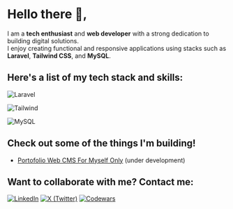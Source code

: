 
# Hello there 👋,

I am a **tech enthusiast** and **web developer** with a strong dedication to building digital solutions.  
I enjoy creating functional and responsive applications using stacks such as  
**Laravel**, **Tailwind CSS**, and **MySQL**.


## Here's a list of my tech stack and skills:

![Laravel](https://img.shields.io/badge/-Laravel-red?style=for-the-badge)

![Tailwind](https://img.shields.io/badge/-Tailwind-blue?style=for-the-badge)

![MySQL](https://img.shields.io/badge/-mysql-white?style=for-the-badge)


## Check out some of the things I'm building!

- [Portofolio Web CMS For Myself Only](https://github.com/agilhz/portfolio-web-agil) (under development)


## Want to collaborate with me? Contact me:

[![LinkedIn](https://cdn3.iconfinder.com/data/icons/social-media-chamfered-corner/154/linkedin-48.png)](https://www.linkedin.com/in/agil-haubi-zikri-a4b202192/)
[![X (Twitter)](https://cdn3.iconfinder.com/data/icons/social-media-chamfered-corner/154/twitter-48.png)](https://x.com/agil_hz)
[![Codewars](https://icons8.com/icon/gDJDJJ1MCGmG/codewars)](https://www.codewars.com/users/agilhz)

<!--
**agilhz/agilhz** is a ✨ _special_ ✨ repository because its `README.md` (this file) appears on your GitHub profile.

Here are some ideas to get you started:

- 🔭 I’m currently working on ...
- 🌱 I’m currently learning ...
- 👯 I’m looking to collaborate on ...
- 🤔 I’m looking for help with ...
- 💬 Ask me about ...
- 📫 How to reach me: ...
- 😄 Pronouns: ...
- ⚡ Fun fact: ...
-->
